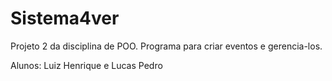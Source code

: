 # Sistema4ver
Projeto 2 da disciplina de POO. Programa para criar eventos e gerencia-los.

Alunos: Luiz Henrique e Lucas Pedro
